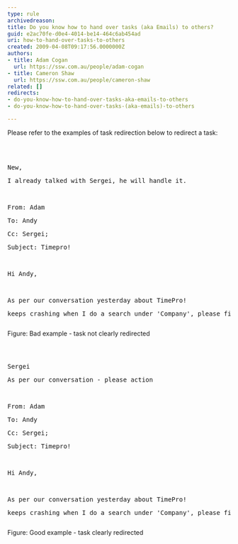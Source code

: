 ```yaml
---
type: rule
archivedreason: 
title: Do you know how to hand over tasks (aka Emails) to others?
guid: e2ac70fe-d0e4-4014-be14-464c6ab454ad
uri: how-to-hand-over-tasks-to-others
created: 2009-04-08T09:17:56.0000000Z
authors:
- title: Adam Cogan
  url: https://ssw.com.au/people/adam-cogan
- title: Cameron Shaw
  url: https://ssw.com.au/people/cameron-shaw
related: []
redirects:
- do-you-know-how-to-hand-over-tasks-aka-emails-to-others
- do-you-know-how-to-hand-over-tasks-(aka-emails)-to-others

---
```



Please refer to the examples of task redirection below to redirect a task&#58; <br>
<br><excerpt class='endintro'></excerpt><br>
<pre><span class="ms-rteCustom-GreyBox"><p>New,</p><pre>I already talked with Sergei, he will handle it.</pre><pre>________________________________________</pre><pre>From&#58; Adam </pre><pre>To&#58; Andy </pre><pre>Cc&#58; Sergei; </pre><pre>Subject&#58; Timepro!</pre><pre>&#160;</pre><pre>Hi Andy,</pre><pre>&#160;</pre><pre>As per our conversation yesterday about TimePro! </pre><pre>keeps crashing when I do a search under 'Company', please fix</pre></span></pre><span class="ms-rteCustom-FigureBad">Figure&#58; Bad example - task not clearly redirected </span><pre>&#160;</pre><pre><span class="ms-rteCustom-GreyBox"><p>Sergei</p><pre>As per our conversation - please action</pre><pre>________________________________________</pre><pre>From&#58; Adam </pre><pre>To&#58; Andy </pre><pre>Cc&#58; Sergei; </pre><pre>Subject&#58; Timepro! </pre><pre>&#160;</pre><pre>Hi Andy,</pre><pre>&#160;</pre><pre>As per our conversation yesterday about TimePro! </pre><pre>keeps crashing when I do a search under 'Company', please fix</pre></span></pre><span class="ms-rteCustom-FigureGood">Figure&#58; Good example - task clearly redirected</span>


